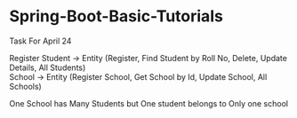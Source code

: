 # Spring-Boot-Basic-Tutorials

Task For April 24

Register Student -> Entity  (Register, Find Student by Roll No, Delete, Update Details, All Students)
</br>
School -> Entity (Register School, Get School by Id, Update School, All Schools)


One School has Many Students but One student belongs to Only one school
